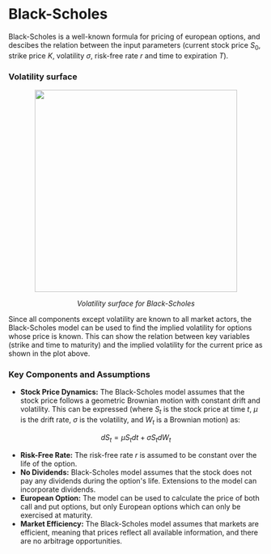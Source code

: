 # Black-Scholes
Black-Scholes is a well-known formula for pricing of european options, and descibes the relation between the input parameters (current stock price $`S_0`$, strike price $`K`$, volatility $`\sigma`$, risk-free rate $`r`$ and time to expiration $`T`$).

### Volatility surface
<p align="center">
    <img src="https://github.com/PontusHovb/Option-Pricing/blob/master/Images/BlackScholes_VolatilitySurface" width="400"/>
</p>
<p align="center"><i>Volatility surface for Black-Scholes</i></p>

Since all components except volatility are known to all market actors, the Black-Scholes model can be used to find the implied volatility for options whose price is known. This can show the relation between key variables (strike and time to maturity) and the implied volatility for the current price as shown in the plot above.

### Key Components and Assumptions
- **Stock Price Dynamics:** The Black-Scholes model assumes that the stock price follows a geometric Brownian motion with constant drift and volatility. This can be expressed (where $`S_t`$ is the stock price at time $`t`$, $`\mu`$ is the drift rate, $`\sigma`$ is the volatility, and $`W_t`$ is a Brownian motion) as:
``` math
d S_t = \mu S_t dt + \sigma S_t dW_t
``` 
- **Risk-Free Rate:** The risk-free rate $`r`$ is assumed to be constant over the life of the option.
- **No Dividends:** Black-Scholes model assumes that the stock does not pay any dividends during the option's life. Extensions to the model can incorporate dividends.
- **European Option:** The model can be used to calculate the price of both call and put options, but only European options which can only be exercised at maturity.
- **Market Efficiency:** The Black-Scholes model assumes that markets are efficient, meaning that prices reflect all available information, and there are no arbitrage opportunities.
